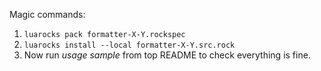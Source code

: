 Magic commands:

1. `luarocks pack formatter-X-Y.rockspec`
1. `luarocks install --local formatter-X-Y.src.rock`
1. Now run _usage sample_ from top README to check everything is fine.

